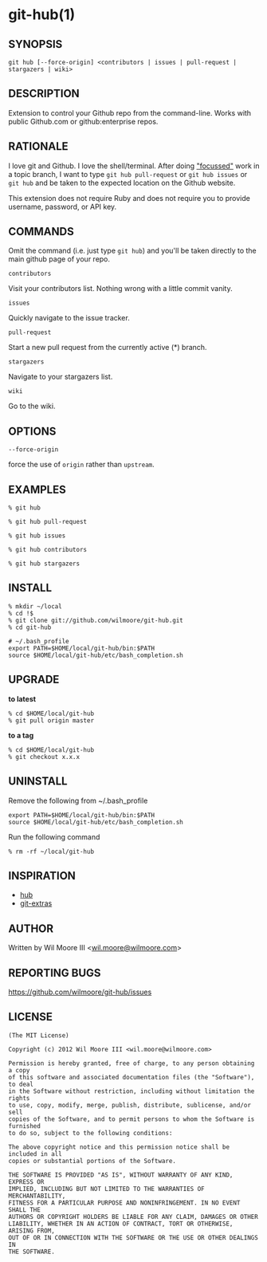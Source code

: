 git-hub(1)
=======================================

## SYNOPSIS

  `git hub [--force-origin] <contributors | issues | pull-request | stargazers | wiki>`

## DESCRIPTION

  Extension to control your Github repo from the command-line.
  Works with public Github.com or github:enterprise repos.

## RATIONALE

  I love git and Github. I love the shell/terminal. After doing
  ["focussed"][git-process] work in a topic branch, I want to type
  `git hub pull-request` or `git hub issues` or `git hub` and be
  taken to the expected location on the Github website.

  This extension does not require Ruby and does not require you to
  provide username, password, or API key.

## COMMANDS

  Omit the command (i.e. just type `git hub`) and you'll be taken
  directly to the main github page of your repo.


  `contributors`

  Visit your contributors list. Nothing wrong with a little commit vanity.

  `issues`

  Quickly navigate to the issue tracker.

  `pull-request`

  Start a new pull request from the currently active (*) branch.

  `stargazers`

  Navigate to your stargazers list.

  `wiki`

  Go to the wiki.

## OPTIONS

  `--force-origin`

  force the use of `origin` rather than `upstream`.

## EXAMPLES

    % git hub

    % git hub pull-request

    % git hub issues

    % git hub contributors

    % git hub stargazers

## INSTALL

    % mkdir ~/local
    % cd !$
    % git clone git://github.com/wilmoore/git-hub.git
    % cd git-hub

    # ~/.bash_profile
    export PATH=$HOME/local/git-hub/bin:$PATH
    source $HOME/local/git-hub/etc/bash_completion.sh

## UPGRADE

**to latest**

    % cd $HOME/local/git-hub
    % git pull origin master

**to a tag**

    % cd $HOME/local/git-hub
    % git checkout x.x.x

## UNINSTALL

Remove the following from ~/.bash_profile

    export PATH=$HOME/local/git-hub/bin:$PATH
    source $HOME/local/git-hub/etc/bash_completion.sh

Run the following command

    % rm -rf ~/local/git-hub

## INSPIRATION

- [hub](https://github.com/defunkt/hub)
- [git-extras](https://github.com/visionmedia/git-extras)

## AUTHOR

Written by Wil Moore III &lt;<wil.moore@wilmoore.com>&gt;

## REPORTING BUGS

https://github.com/wilmoore/git-hub/issues

## LICENSE

    (The MIT License)

    Copyright (c) 2012 Wil Moore III <wil.moore@wilmoore.com>

    Permission is hereby granted, free of charge, to any person obtaining a copy
    of this software and associated documentation files (the "Software"), to deal
    in the Software without restriction, including without limitation the rights
    to use, copy, modify, merge, publish, distribute, sublicense, and/or sell
    copies of the Software, and to permit persons to whom the Software is furnished
    to do so, subject to the following conditions:
    
    The above copyright notice and this permission notice shall be included in all
    copies or substantial portions of the Software.
    
    THE SOFTWARE IS PROVIDED "AS IS", WITHOUT WARRANTY OF ANY KIND, EXPRESS OR
    IMPLIED, INCLUDING BUT NOT LIMITED TO THE WARRANTIES OF MERCHANTABILITY,
    FITNESS FOR A PARTICULAR PURPOSE AND NONINFRINGEMENT. IN NO EVENT SHALL THE
    AUTHORS OR COPYRIGHT HOLDERS BE LIABLE FOR ANY CLAIM, DAMAGES OR OTHER
    LIABILITY, WHETHER IN AN ACTION OF CONTRACT, TORT OR OTHERWISE, ARISING FROM,
    OUT OF OR IN CONNECTION WITH THE SOFTWARE OR THE USE OR OTHER DEALINGS IN
    THE SOFTWARE.


[git-process]:  https://github.com/jdigger/git-process
